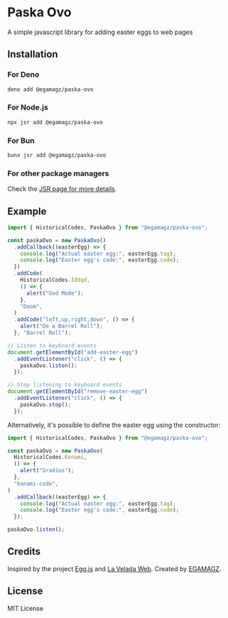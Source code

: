 # Paska Ovo

A simple javascript library for adding easter eggs to web pages

## Installation

### For Deno

```bash
deno add @egamagz/paska-ovo
```

### For Node.js

```bash
npx jsr add @egamagz/paska-ovo
```

### For Bun

```bash
bunx jsr add @egamagz/paska-ovo
```

### For other package managers

Check the [JSR page for more details](https://jsr.io/@egamagz/paska-ovo).

## Example

```typescript
import { HistoricalCodes, PaskaOvo } from "@egamagz/paska-ovo";

const paskaOvo = new PaskaOvo()
  .addCallback((easterEgg) => {
    console.log("Actual easter egg:", easterEgg.tag);
    console.log("Easter egg's code:", easterEgg.code);
  })
  .addCode(
    HistoricalCodes.Iddqd,
    () => {
      alert("God Mode");
    },
    "Doom",
  )
  .addCode("left,up,right,down", () => {
    alert("Do a Barrel Roll");
  }, "Barrel Roll");

// Listen to keyboard events
document.getElementById("add-easter-egg")
  .addEventListener("click", () => {
    paskaOvo.listen();
  });

// Stop listening to keyboard events
document.getElementById("remove-easter-egg")
  .addEventListener("click", () => {
    paskaOvo.stop();
  });

```

Alternatively, it's possible to define the easter egg using the constructor:

```typescript
import { HistoricalCodes, PaskaOvo } from "@egamagz/paska-ovo";

const paskaOvo = new PaskaOvo(
  HistoricalCodes.Konami,
  () => {
    alert("Gradius");
  },
  "konami-code",
)
  .addCallback((easterEgg) => {
    console.log("Actual easter egg:", easterEgg.tag);
    console.log("Easter egg's code:", easterEgg.code);
  });

paskaOvo.listen();
```

## Credits

Inspired by the project [Egg.js](https://github.com/mikeflynn/egg.js) and [La Velada Web](https://github.com/midudev/la-velada-web-oficial). Created by [EGAMAGZ](https://github.com/EGAMAGZ).

## License

MIT License
